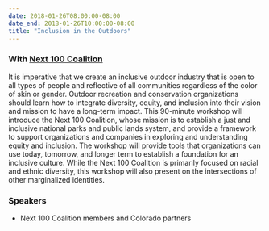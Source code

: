 ```yaml
---
date: 2018-01-26T08:00:00-08:00
date_end: 2018-01-26T10:00:00-08:00
title: "Inclusion in the Outdoors"
---
```


### With [Next 100 Coalition](http://next100coalition.org/)

It is imperative that we create an inclusive outdoor industry that is open to all types of people and reflective of all communities regardless of the color of skin or gender. Outdoor recreation and conservation organizations should learn how to integrate diversity, equity, and inclusion into their vision and mission to have a long-term impact. This 90-minute workshop will introduce the Next 100 Coalition, whose mission is to establish a just and inclusive national parks and public lands system, and provide a framework to support organizations and companies in exploring and understanding equity and inclusion. The workshop will provide tools that organizations can use today, tomorrow, and longer term to establish a foundation for an inclusive culture. While the Next 100 Coalition is primarily focused on racial and ethnic diversity, this workshop will also present on the intersections of other marginalized identities.

### Speakers
- Next 100 Coalition members and Colorado partners
